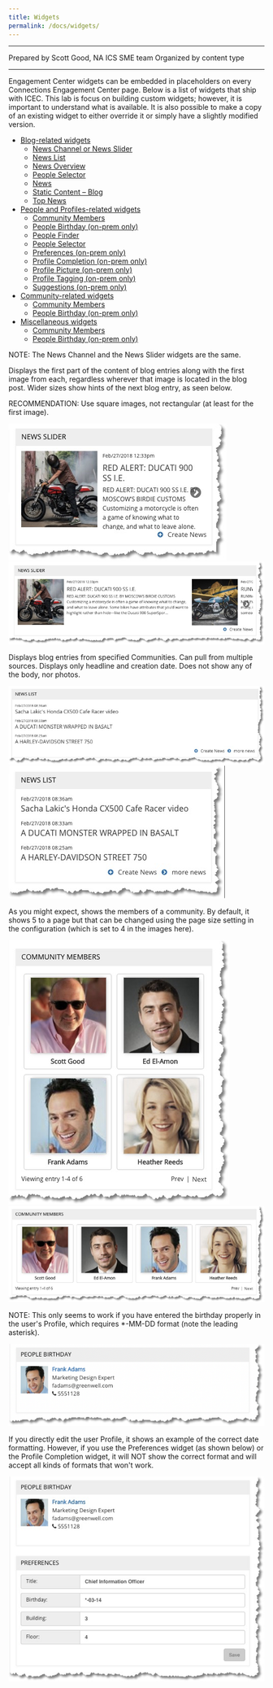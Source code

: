 ```yaml
---
title: Widgets
permalink: /docs/widgets/
---
```


<hr>
Prepared by Scott Good, NA ICS SME team  
Organized by content type
<hr>

Engagement Center widgets can be embedded in placeholders on every Connections Engagement Center page. Below is a list of widgets that ship with ICEC. This lab is focus on building custom widgets; however, it is important to understand what is available. It is also possible to make a copy of an existing widget to either override it or simply have a slightly modified version.

<ul class="nav nav-tabs">
  <li class="dropdown">
    <a class="dropdown-toggle" data-toggle="dropdown" href="#">
      Blog-related widgets <span class="caret"></span>
    </a>
    <ul class="dropdown-menu">
      <li><a href="#blogs1" data-toggle="tab">News Channel or News Slider</a></li>
      <li><a href="#blogs2" data-toggle="tab">News List</a></li>
      <li><a href="#blogs3" data-toggle="tab">News Overview</a></li>
      <li><a href="#blogs4" data-toggle="tab">People Selector</a></li>
      <li><a href="#blogs5" data-toggle="tab">News</a></li>
      <li><a href="#blogs6" data-toggle="tab">Static Content – Blog</a></li>
      <li><a href="#blogs7" data-toggle="tab">Top News</a></li>
    </ul>
  </li>

  <li class="dropdown">
    <a class="dropdown-toggle" data-toggle="dropdown" href="#">
      People and Profiles-related widgets <span class="caret"></span>
    </a>
    <ul class="dropdown-menu">
      <li><a href="#profiles1" data-toggle="tab">Community Members</a></li>
      <li><a href="#profiles2" data-toggle="tab">People Birthday (on-prem only)</a></li>
      <li><a href="#profiles3" data-toggle="tab">People Finder</a></li>
      <li><a href="#profiles4" data-toggle="tab">People Selector</a></li>
      <li><a href="#profiles5" data-toggle="tab">Preferences (on-prem only)</a></li>
      <li><a href="#profiles6" data-toggle="tab">Profile Completion (on-prem only) </a></li>
      <li><a href="#profiles7" data-toggle="tab">Profile Picture (on-prem only)</a></li>
      <li><a href="#profiles8" data-toggle="tab">Profile Tagging (on-prem only)</a></li>
      <li><a href="#profiles9" data-toggle="tab">Suggestions (on-prem only)</a></li>
    </ul>
  </li>

  <li class="dropdown">
    <a class="dropdown-toggle" data-toggle="dropdown" href="#">
      Community-related widgets<span class="caret"></span>
    </a>
    <ul class="dropdown-menu">
      <li><a href="#community1" data-toggle="tab">Community Members</a></li>
      <li><a href="#community1" data-toggle="tab">People Birthday (on-prem only)</a></li>
    </ul>
  </li>

  <li class="dropdown">
    <a class="dropdown-toggle" data-toggle="dropdown" href="#">
      Miscellaneous widgets<span class="caret"></span>
    </a>
    <ul class="dropdown-menu">
      <li><a href="#misc1" data-toggle="tab">Community Members</a></li>
      <li><a href="#misc2" data-toggle="tab">People Birthday (on-prem only)</a></li>
    </ul>
  </li>

</ul>
<div id="myTabContent" class="tab-content">

  <div class="tab-pane fade" id="blogs1">
      <p>NOTE: The News Channel and the News Slider widgets are the same.</p>
      <p>Displays the first part of the content of blog entries along with the first image from each, regardless wherever that image is located in the blog post. Wider sizes show hints of the next blog entry, as seen below.</p>
      <p>RECOMMENDATION: Use square images, not rectangular (at least for the first image).</p>
      <img src="../images/newsslider1.png">
      <br/>
      <img src="../images/newsslider2.png">
  </div>

  <div class="tab-pane fade" id="blogs2">
      <p>Displays blog entries from specified Communities. Can pull from multiple sources. Displays only headline and creation date. Does not show any of the body, nor photos.</p>
      <img src="../images/blogs//newslist1.png">
      <br/>
      <img src="../images/blogs/newslist2.png">
  </div>

   <div class="tab-pane fade" id="profiles1">
      <p>As you might expect, shows the members of a community. By default, it shows 5 to a page but that can be changed using the page size setting in the configuration (which is set to 4 in the images here).</p>
      <img src="../images/communitymembers.png">
      <br/>
      <img src="../images/communitymembers2.png">
  </div>
  <div class="tab-pane fade" id="profiles2">
    <p>NOTE: This only seems to work if you have entered the birthday properly in the user's Profile, which requires *-MM-DD format (note the leading asterisk).</p>
      <img src="../images/peoplebirthday1.png">
      <br><p>If you directly edit the user Profile, it shows an example of the correct date formatting. However, if you use the Preferences widget (as shown below) or the Profile Completion widget, it will NOT show the correct format and will accept all kinds of formats that won't work.</p>
      <img src="../images/peoplebirthday2.png">    
  </div>
</div>
